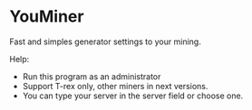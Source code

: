 # YouMiner


Fast and simples generator settings to your mining.


Help:

- Run this program as an administrator
-  Support T-rex only, other miners in next versions.
-  You can type your server in the server field or choose one.
